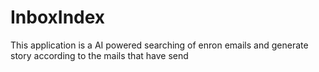 # InboxIndex
This application is a AI powered searching of enron emails and generate story according to the mails that have send

